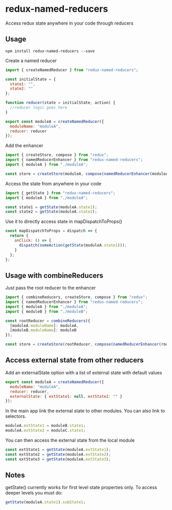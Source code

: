 # redux-named-reducers

Access redux state anywhere in your code through reducers

## Usage

`npm install redux-named-reducers --save`

Create a named reducer

```js
import { createNamedReducer } from "redux-named-reducers";

const initialState = {
  state1: "",
  state2: ""
};

function reducer(state = initialState, action) {
  //reducer logic goes here
}

export const moduleA = createNamedReducer({
  moduleName: "moduleA",
  reducer: reducer
});
```

Add the enhancer

```js
import { createStore, compose } from "redux";
import { namedReducerEnhancer } from "redux-named-reducers";
import { moduleA } from "./moduleA";

const store = createStore(moduleA, compose(namedReducerEnhancer(moduleA), ...otherEnhancersOrMiddleware));
```

Access the state from anywhere in your code

```js
import { getState } from "redux-named-reducers";
import { moduleA } from "./moduleA";

const state1 = getState(moduleA.state1);
const state2 = getState(moduleA.state2);
```

Use it to directly access state in mapDispatchToProps()

```js
const mapDispatchToProps = dispatch => {
  return {
    onClick: () => {
      dispatch(someAction(getState(moduleA.state1)));
    }
  };
};
```

## Usage with combineReducers

Just pass the root reducer to the enhancer

```js
import { combineReducers, createStore, compose } from "redux";
import { namedReducerEnhancer } from "redux-named-reducers";
import { moduleA } from "./moduleA";
import { moduleB } from "./moduleB";

const rootReducer = combineReducers({
  [moduleA.moduleName]: moduleA,
  [moduleB.moduleName]: moduleB
});

const store = createStore(rootReducer, compose(namedReducerEnhancer(rootReducer), ...otherEnhancersOrMiddleware));
```

## Access external state from other reducers

Add an externalState option with a list of external state with default values

```js
export const moduleA = createNamedReducer({
  moduleName: "moduleA",
  reducer: reducer,
  externalState: { extState1: null, extState2: "" }
});
```

In the main app link the external state to other modules. You can also link to selectors.

```js
moduleA.extState1 = moduleB.state1;
moduleA.extState2 = moduleC.state1;
```

You can then access the external state from the local module

```js
const extState1 = getState(moduleA.extState1);
const extState2 = getState(moduleA.extState2);
const extState3 = getState(moduleA.extState3);
```

## Notes

getState() currently works for first level state properties only. To access deeper levels you must do:

```js
getState(moduleA.state1).subState1;
```
